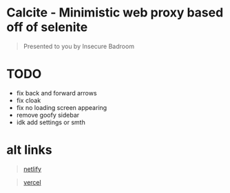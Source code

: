 # Calcite - Minimistic web proxy based off of selenite
> Presented to you by Insecure Badroom
# TODO
- fix back and forward arrows 
- fix cloak
- fix no loading screen appearing
- remove goofy sidebar
- idk add settings or smth

# alt links
> [netlify](https://calcite.netlify.app)

> [vercel](https://calcite.vercel.app)

